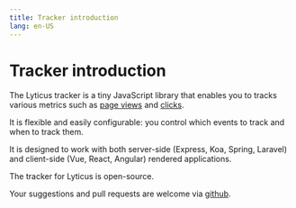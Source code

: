 ```yaml
---
title: Tracker introduction
lang: en-US
---
```


# Tracker introduction

The Lyticus tracker is a tiny JavaScript library that enables you to tracks various metrics such as [page views](/tracker/methods.md#tracking-page-views) and [clicks](/tracker/methods.md#tracking-clicks).

It is flexible and easily configurable: you control which events to track and when to track them.

It is designed to work with both server-side (Express, Koa, Spring, Laravel) and client-side (Vue, React, Angular) rendered applications.

The tracker for Lyticus is open-source.

Your suggestions and pull requests are welcome via [github](https://github.com/byteboomers/lyticus-tracker).
